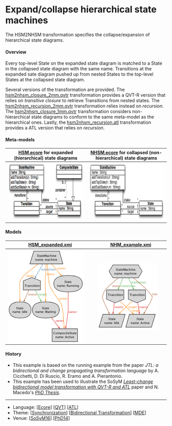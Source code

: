 # Expand/collapse hierarchical state machines

The HSM2NHSM transformation specifies the collapse/expansion of hierarchical state diagrams.

#### Overview
Every top-level State on the expanded state diagram is matched to a State in the collapsed state diagram with the same name. Transitions at the expanded sate diagram pushed up from nested States to the top-level States at the collapsed state diagram.

Several versions of the transformation are provided. The [hsm2nhsm_closure_2mm.qvtr](Resources/hsm2nhsm_closure_2mm.qvtr) transformation provides a QVT-R version that relies on *transitive closure* to retrieve Transitions from nested states. The [hsm2nhsm_recursion_2mm.qvtr](Resources/hsm2nhsm_recursion_2mm.qvtr) transformation relies instead on *recursion*. The [hsm2nhsm_closure_1mm.qvtr](Resources/hsm2nhsm_closure_1mm.qvtr) transformation considers non-hierarchical state diagrams to conform to the same meta-model as the hierarchical ones. Lastly, the [hsm2nhsm_recursion.atl](Resources/hsm2nhsm_recursion.atl) transformation provides a ATL version that relies on *recursion*.

#### Meta-models

| [HSM.ecore](Resources/HSM.ecore) for expanded (hierarchical) state diagrams | [NHSM.ecore](Resources/NHSM.ecore) for collapsed (non-hierarchical) state diagrams |
| ---- | ---- |
| <img src="Resources/images/HSM_metamodel.png" alt="HSM metamodel" height="180px"> | <img src="Resources/images/NHM_metamodel.png" alt="NHSM metamodel" height="180px"> |
  </tr></table>

#### Models
| [HSM_expanded.xmi](Resources/HSM_expanded.xmi) | [NHM_example.xmi](Resources/NHM_example.xmi) |
| --- | --- |
| <img src="Resources/images/HSM_model.png" alt="HSM model" width="90%" align="middle"/> | <img src="Resources/images/NHM_model.png" alt="NHSM model" width="90%" align="middle"/> |

#### History
* This example is based on the running example from the paper *JTL: a bidirectional and change propagating transformation language* by A. Cicchetti, D. Di Ruscio, R. Eramo and A. Pierantonio.
* This example has been used to illustrate the SoSyM *[Least-change bidirectional model transformation with QVT-R and ATL](http://nmacedo.github.io/pubs.html#sosym16)* paper and N. Macedo's *[PhD Thesis](http://nmacedo.github.io/pubs.html#phd14)*.

---

* Language: [[Ecore](https://github.com/nmacedo/MSV/wiki/By-Language#ecore)] [[QVT](https://github.com/nmacedo/MSV/wiki/By-Language#qvt)] [[ATL](https://github.com/nmacedo/MSV/wiki/By-Language#atl)]
* Theme: [[Synchronization](https://github.com/nmacedo/MSV/wiki/By-Theme#synchronization)] [[Bidirectional Transformation](https://github.com/nmacedo/MSV/wiki/By-Theme#bidirectional-transformation)] [[MDE](https://github.com/nmacedo/MSV/wiki/By-Theme#mde)]
* Venue: [[SoSyM16](https://github.com/nmacedo/MSV/wiki/By-Venue#sosym16)] [[PhD14](https://github.com/nmacedo/MSV/wiki/By-Venue#phd14)]
